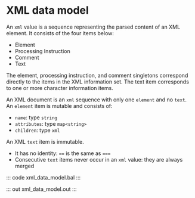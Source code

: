 # XML data model

An `xml` value is a sequence representing the parsed content of an XML element. It consists of the four items below:

- Element
- Processing Instruction
- Comment
- Text

The element, processing instruction, and comment singletons correspond directly to the items in the XML information set. The text item corresponds to one or more character information items.

An XML document is an `xml` sequence with only one `element` and no `text`. An `element` item is mutable and consists of:

- `name`: type `string`
- `attributes`: type `map<string>`
- `children`: type `xml`

An XML `text` item is immutable.

- It has no identity: `==` is the same as `===`
- Consecutive `text` items never occur in an `xml` value: they are always merged

::: code xml_data_model.bal :::

::: out xml_data_model.out :::